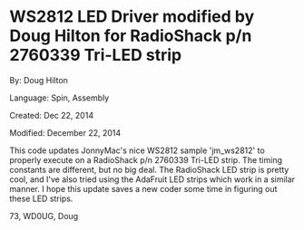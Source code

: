 # WS2812 LED Driver modified by Doug Hilton for RadioShack p/n 2760339 Tri-LED strip

By: Doug Hilton

Language: Spin, Assembly

Created: Dec 22, 2014

Modified: December 22, 2014

This code updates JonnyMac's nice WS2812 sample 'jm\_ws2812' to properly execute on a RadioShack p/n 2760339 Tri-LED strip.  The timing constants are different, but no big deal.  The RadioShack LED strip is pretty cool, and I've also tried using the AdaFruit LED strips which work in a similar manner.  I hope this update saves a new coder some time in figuring out these LED strips.

73, WD0UG, Doug
